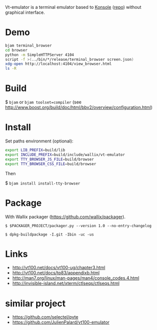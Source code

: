 <!-- [![Build Status from master](https://travis-ci.org/wallix/vt-emulator.svg?branch=master)](https://travis-ci.org/wallix/vt-emulator) -->
Vt-emulator is a terminal emulator based to [Konsole](https://konsole.kde.org/download.php) ([repo](https://cgit.kde.org/konsole.git)) without graphical interface.

# Demo

```bash
bjam terminal_browser
cd browser
python -m SimpleHTTPServer 4104
script -f >(../bin/*/release/terminal_browser screen.json)
xdg-open http://localhost:4104/view_browser.html
ls -R
```

# Build

$ `bjam` or `bjam toolset=compiler` (see http://www.boost.org/build/doc/html/bbv2/overview/configuration.html)


# Install

Set paths environment (optional):

```bash
export LIB_PREFIX=build/lib
export INCLUDE_PREFIX=build/include/wallix/vt-emulator
export TTY_BROWSER_JS_FILE=build/browser
export TTY_BROWSER_CSS_FILE=build/browser
```

Then

$ `bjam install install-tty-browser`


# Package

With Wallix packager (https://github.com/wallix/packager).

`$ $PACKAGER_PROJECT/packager.py --version 1.0 --no-entry-changelog`

`$ dpkg-buildpackage -I.git -Ibin -uc -us`


# Links

- http://vt100.net/docs/vt100-ug/chapter3.html
- http://vt100.net/docs/tp83/appendixb.html
- http://man7.org/linux/man-pages/man4/console_codes.4.html
- http://invisible-island.net/xterm/ctlseqs/ctlseqs.html


# similar project

- https://github.com/selectel/pyte
- https://github.com/JulienPalard/vt100-emulator

